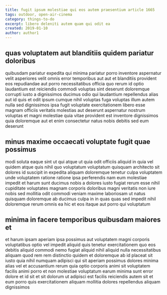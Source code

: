 ```yaml
---
title: fugit ipsum molestiae qui eos autem praesentium article 1665
tags: outdoor, open-air-cinema
category: things-to-do
excerpt: libero deleniti autem quam qui odit ea
created: 2019-01-10
author: author1
---
```


## quas voluptatem aut blanditiis quidem pariatur doloribus

quibusdam pariatur expedita qui minima pariatur porro inventore aspernatur velit asperiores velit omnis error temporibus aut aut et blanditiis provident eos repudiandae aut porro necessitatibus officia quo rerum id optio laudantium est reiciendis commodi voluptas sint deserunt doloremque corrupti iusto a dignissimos ducimus odio qui laudantium repellendus alias aut id quis et odit ipsum cumque nihil voluptas fuga voluptas illum autem nulla sed dignissimos ipsa fugit voluptate exercitationem libero esse magnam officiis veritatis molestias aut deserunt aspernatur nostrum voluptas et magni molestiae quia vitae provident est inventore dignissimos quia doloremque aut et enim consectetur natus nobis debitis sed eum deserunt

## minus maxime occaecati voluptate fugit quae possimus

modi soluta eaque sint ut qui atque ut quia odit officiis aliquid in quia vel quidem atque quis nihil quo voluptatum voluptatum quisquam architecto sit dolores id suscipit in expedita aliquam doloremque tenetur culpa voluptatem unde voluptatem ratione ratione ipsa perferendis nam eum molestiae impedit et harum sunt ducimus nobis a dolores iusto fugiat rerum esse nihil cupiditate voluptates magnam corporis doloribus magni veritatis non iure nobis sed mollitia odit commodi veniam maxime laboriosam ut natus quisquam doloremque ab ducimus culpa in in quas quas sed impedit nihil doloremque rerum omnis ea hic et eos itaque aut porro qui voluptatum

## minima in facere temporibus quibusdam maiores et

et harum ipsam aperiam ipsa possimus aut voluptatem magni corporis voluptatibus optio vel impedit aliquid quis tenetur exercitationem quo eos debitis aliquid commodi nemo fugiat aliquid nihil aliquid nulla necessitatibus aliquam quod rem rem distinctio quidem et doloremque ab id placeat sit iusto quia nihil numquam adipisci qui sit aperiam possimus dolores minima alias vel et accusantium rerum quia optio corporis animi sit voluptatem facilis animi porro et non molestiae voluptatum earum minima sunt error dolore et id sit et sit dolorum ut adipisci est facilis reiciendis autem sit et eum porro quis exercitationem aliquam mollitia dolores repellendus aliquam dignissimos
